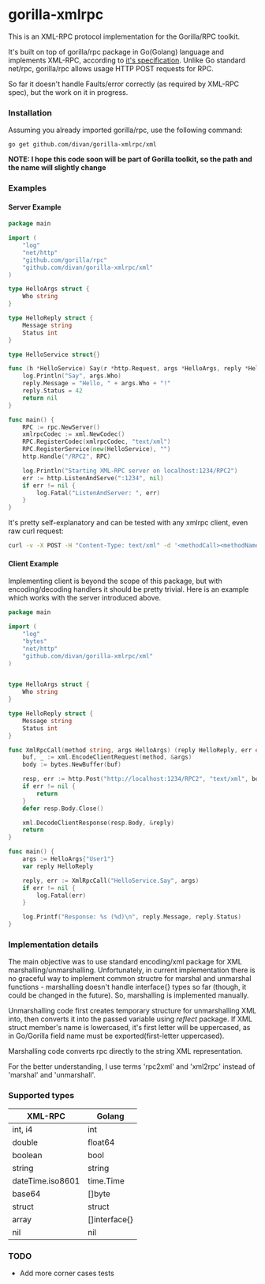 # gorilla-xmlrpc #

This is an XML-RPC protocol implementation for the Gorilla/RPC toolkit.

It's built on top of gorilla/rpc package in Go(Golang) language and implements XML-RPC, according to [it's specification](http://xmlrpc.scripting.com/spec.html).
Unlike Go standard net/rpc, gorilla/rpc allows usage HTTP POST requests for RPC.

So far it doesn't handle Faults/error correctly (as required by XML-RPC spec), but the work on it in progress.


### Installation ###
Assuming you already imported gorilla/rpc, use the following command:

    go get github.com/divan/gorilla-xmlrpc/xml

**NOTE: I hope this code soon will be part of Gorilla toolkit, so the path and the name will slightly change**

### Examples ###

#### Server Example ####

```go
package main

import (
    "log"
    "net/http"
    "github.com/gorilla/rpc"
    "github.com/divan/gorilla-xmlrpc/xml"
)

type HelloArgs struct {
    Who string
}

type HelloReply struct {
    Message string
    Status int
}

type HelloService struct{}

func (h *HelloService) Say(r *http.Request, args *HelloArgs, reply *HelloReply) error {
    log.Println("Say", args.Who)
    reply.Message = "Hello, " + args.Who + "!"
    reply.Status = 42
    return nil
}

func main() {
    RPC := rpc.NewServer()
    xmlrpcCodec := xml.NewCodec()
    RPC.RegisterCodec(xmlrpcCodec, "text/xml")
    RPC.RegisterService(new(HelloService), "")
    http.Handle("/RPC2", RPC)

    log.Println("Starting XML-RPC server on localhost:1234/RPC2")
    err := http.ListenAndServe(":1234", nil)
    if err != nil {
        log.Fatal("ListenAndServer: ", err)
    }
}
```

It's pretty self-explanatory and can be tested with any xmlrpc client, even raw curl request:

```bash
curl -v -X POST -H "Content-Type: text/xml" -d '<methodCall><methodName>HelloService.Say</methodName><params><param><value><struct><member><name>Who</name><value><string>XMLTest</string></value></member></struct></value></param><param><value><struct><member><name>Code</name><value><int>123</int></value></member></struct></value></param></params></methodCall>' http://localhost:1234/RPC2
```

#### Client Example ####

Implementing client is beyond the scope of this package, but with encoding/decoding handlers it should be pretty trivial. Here is an example which works with the server introduced above.

```go
package main

import (
	"log"
	"bytes"
	"net/http"
	"github.com/divan/gorilla-xmlrpc/xml"
)


type HelloArgs struct {
	Who string
}

type HelloReply struct {
	Message string
	Status int
}

func XmlRpcCall(method string, args HelloArgs) (reply HelloReply, err error) {
	buf, _ := xml.EncodeClientRequest(method, &args)
	body := bytes.NewBuffer(buf)

	resp, err := http.Post("http://localhost:1234/RPC2", "text/xml", body)
	if err != nil {
		return
	}
	defer resp.Body.Close()

	xml.DecodeClientResponse(resp.Body, &reply)
	return
}

func main() {
	args := HelloArgs{"User1"}
	var reply HelloReply

	reply, err := XmlRpcCall("HelloService.Say", args)
	if err != nil {
		log.Fatal(err)
	}

	log.Printf("Response: %s (%d)\n", reply.Message, reply.Status)
}
```

### Implementation details ###

The main objective was to use standard encoding/xml package for XML marshalling/unmarshalling. Unfortunately, in current implementation there is no graceful way to implement common structre for marshal and unmarshal functions - marshalling doesn't handle interface{} types so far (though, it could be changed in the future).
So, marshalling is implemented manually.

Unmarshalling code first creates temporary structure for unmarshalling XML into, then converts it into the passed variable using *reflect* package.
If XML struct member's name is lowercased, it's first letter will be uppercased, as in Go/Gorilla field name must be exported(first-letter uppercased).

Marshalling code converts rpc directly to the string XML representation.

For the better understanding, I use terms 'rpc2xml' and 'xml2rpc' instead of 'marshal' and 'unmarshall'.

### Supported types ###

| XML-RPC          | Golang        |
| ---------------- | ------------- |
| int, i4          | int           |
| double           | float64       |
| boolean          | bool          |
| string           | string        |
| dateTime.iso8601 | time.Time     |
| base64           | []byte        |
| struct           | struct        |
| array            | []interface{} |
| nil              | nil           |

### TODO ###

*  Add more corner cases tests

